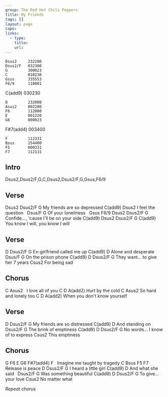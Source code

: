 ```yaml
---
group: The Red Hot Chili Peppers
title: My Friends
tags: []
layout: page
capo: 
links: 
  - type: 
    title: 
    url: 
---
```



```chordpro
Dsus2     232200
Dsus2/F   032300
G         300023
C         010230
Gsus      335553
F6/9      110001
```

C(add9)   030230
```chordpro
D         232000
Asus2     002200
F6        112000
E         001220
G6        000023
```

F#7(add4) 003400
```chordpro
F         112331
Bsus      254400
F5        000331
F7        112131
```

## Intro
Dsus2,Dsus2/F,G,C,Dsus2,Dsus2/F,G,Gsus,F6/9

## Verse
Dsus2        Dsus2/F         G
My friends are so depressed
C(add9)     Dsus2
I feel the question
&nbsp;     Dsus/F        G
Of your loneliness
&nbsp; Gsus  F6/9       Dsus2           Dsus2/F     G
Confide..., 'cause I'll be on your side
C(add9)       Dsus2     Dsus2/F    G C(add9)
You know I will, you know I will

## Verse
D         Dsus2/F         G
Ex-girlfriend called me up
C(add9)     D
Alone and desperate
&nbsp;      Dsus/F        G
On the prison phone
C(add9)         D         Dsus2/F     G
They want... to give her 7 years
Csus2
For being sad

## Chorus
C        Asus2
&nbsp; I love all of you
C     D      A(add2)
Hurt by the cold
C        Asus2
So hard and lonely too
C     D      A(add2)
When you don't know yourself

## Verse
D         Dsus2/F         G
My friends are so distressed
C(add9)     D
And standing on
&nbsp;        Dsus2/F         G
The brink of emptiness
C(add9)     D            Dsus2/F     G
No words... I know of to express
Csus2
This emptiness

## Chorus
G  F6   E       G6  F#7(add4)      F
&nbsp;       Imagine me taught by tragedy
C          Bsus      F5   F7
Release is peace
D         Dsus2/F         G
I heard a little girl
C(add9)     D
And what she said
&nbsp;          Dsus2/F         G
Was something beautiful
C(add9)     D            Dsus2/F     G
To give... your love
Csus2
No matter what

*Repeat chorus*

